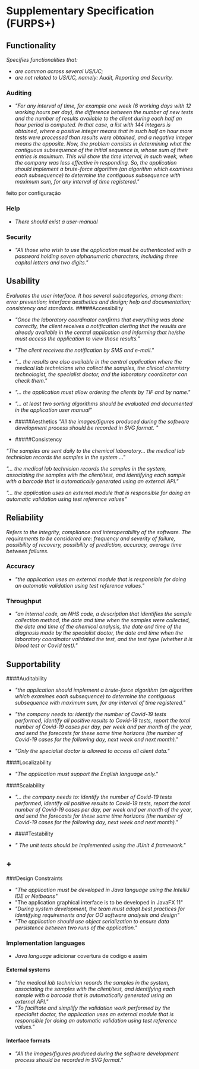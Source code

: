 # Supplementary Specification (FURPS+)

## Functionality

_Specifies functionalities that:_

- _are common across several US/UC;_
- _are not related to US/UC, namely: Audit, Reporting and Security._

### Auditing
- _"For any interval of time, for example one week (6 working days with 12 working hours per day), the difference between the number of new tests and the number of results available to the client during each half an hour period is computed. In that case, a list with 144 integers is obtained, where a positive integer means that in such half an hour more tests were processed than results were obtained, and a negative integer means the opposite. Now, the problem consists in determining what the contiguous subsequence of the initial sequence is, whose sum of their entries is maximum. This will show the time interval, in such week, when the company was less effective in responding. So, the application should implement a brute-force algorithm (an algorithm which examines each subsequence) to determine the contiguous subsequence with maximum sum, for any interval of time registered."_

feito por configuração

### Help
- _There should exist a user-manual_

### Security
- _"All those who wish to use the application must be authenticated with a password holding seven alphanumeric characters, including three capital letters and two digits."_ 



## Usability 

_Evaluates the user interface. It has several subcategories,
among them: error prevention; interface aesthetics and design; help and
documentation; consistency and standards._
#####Accessibility
- _"Once the laboratory coordinator
 confirms that everything was done correctly, the client receives a notification alerting that the
 results are already available in the central application and informing that he/she must access the
 application to view those results."_
 
- _"The client receives the notification by SMS and e-mail."_
 
- _"... the results are also available in the central application where the medical lab technicians
     who collect the samples, the clinical chemistry technologist, the specialist doctor, and the laboratory
     coordinator can check them."_

- _"... the application must allow ordering the clients by TIF and by
  name."_    
  
-  _"... at least two sorting algorithms should be evaluated and
   documented in the application user manual"_
   
 
- #####Aesthetics
_"All the images/figures produced during the software development process should be recorded in
 SVG format. "_
 

- #####Consistency

_"The samples are sent daily to the chemical laboratory... the medical lab technician records the samples in the system ..."_

_"... the medical lab technician records the samples in the system,
     associating the samples with the client/test, and identifying each sample with a barcode that is
     automatically generated using an external API."_

_"... the application uses an external module that is responsible for doing an automatic validation using test reference
 values"_
 

## Reliability
_Refers to the integrity, compliance and interoperability of the software. The requirements to be considered are: frequency and severity of failure, possibility of recovery, possibility of prediction, accuracy, average time between failures._


### Accuracy

- _"the application uses an external module that is responsible for doing an automatic validation using test reference
values."_
  
### Throughput
- _"an internal code, an NHS code, a description that identifies the sample collection method, the date and time when the samples
were collected, the date and time of the chemical analysis, the date and time of the diagnosis made
by the specialist doctor, the date and time when the laboratory coordinator validated the test, and the
test type (whether it is blood test or Covid test)."_

## Supportability

####Auditability
- _"the application should implement a brute-force algorithm (an algorithm which examines each subsequence) to determine the contiguous subsequence with maximum sum, for any interval of time registered."_

- _"the company needs to: identify the number of Covid-19 tests performed, identify all positive results to Covid-19 tests, report the total number of Covid-19 cases per day, per week and per month of the year, and send the forecasts for these same time horizons (the number of Covid-19 cases for the following day, next week and next month)."_

- _"Only the specialist doctor is allowed to access all client data."_

####Localizability
- _"The application must support the English language only."_

####Scalability
- _"...  the company
      needs to: identify the number of Covid-19 tests performed, identify all positive results to Covid-19
      tests, report the total number of Covid-19 cases per day, per week and per month of the year, and
      send the forecasts for these same time horizons (the number of Covid-19 cases for the following
      day, next week and next month)."_
 


- ####Testability
- _" The unit tests should be implemented using the JUnit 4 framework."_


## +

###Design Constraints
- _"The application must be developed in Java language using the IntelliJ IDE or Netbeans"_
- "The application graphical interface is to be developed in JavaFX 11"
- _"During system development, the team must adopt best practices for identifying requirements
  and for OO software analysis and design"_
- _"The application should use object serialization to ensure data persistence between two runs of the
  application."_


### Implementation languages
- _Java language_
adicionar covertura de codigo e assim



#### External systems

- _"the medical lab technician records the samples in the system,
  associating the samples with the client/test, and identifying each sample with a barcode that is
  automatically generated using an external API."_
- _"To facilitate and simplify the validation work performed by the specialist doctor, the application
  uses an external module that is responsible for doing an automatic validation using test reference
  values."_  

#### Interface formats

- _"All the images/figures produced during the software development process should be recorded in
SVG format."_


